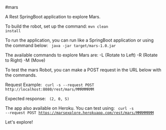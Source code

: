 #mars

A Rest SpringBoot application to explore Mars.

To build the robot, set up the command:
<code>mvn clean install</code>

To run the application, you can run like a SpringBoot application or using the command below:
<code>
java -jar target/mars-1.0.jar
</code>

The available commands to explore Mars are:
-L (Rotate to Left)
-R (Rotate to Right)
-M (Move)

To test the mars Robot, you can make a POST request in the URL below with the commands.

Request Example: 
<code>
curl -s --request POST http://localhost:8080/rest/mars/MMRMMRMM
</code>

Expected response:
<code>
(2, 0, S)
</code>

The app also available on Heroku. You can test using:
<code>
curl -s --request POST https://marsexplore.herokuapp.com/rest/mars/MMRMMRMM
</code>

Let's explore!